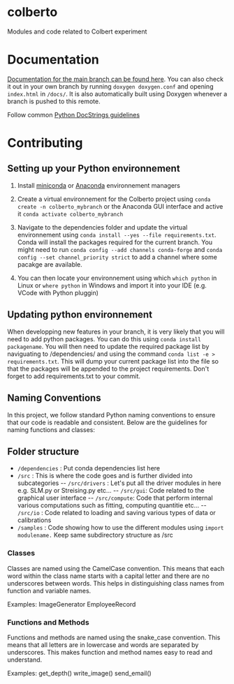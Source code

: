 # colberto
Modules and code related to Colbert experiment
# Documentation
[Documentation for the main branch can be found here](https://silvascience.github.io/colberto/index.html). You can also check it out in your own branch by running `doxygen doxygen.conf` and opening `index.html` in `/docs/`. It is also automatically built using Doxygen whenever a branch is pushed to this remote.

Follow common [Python DocStrings guidelines](https://www.doxygen.nl/manual/docblocks.html#pythonblocks)

# Contributing
## Setting up your Python environnement
1. Install [miniconda](https://docs.anaconda.com/free/miniconda/miniconda-install/) or [Anaconda](https://docs.anaconda.com/free/anaconda/install/) environnement managers
2. Create a virtual environnement for the Colberto project using `conda create -n colberto_mybranch` or the Anaconda GUI interface and active it `conda activate colberto_mybranch`
3. Navigate to the dependencies folder and update the virtual environnement using `conda install --yes --file requirements.txt`. Conda will install the packages required for the current branch. You might need to run `conda config --add channels conda-forge` and `conda config --set channel_priority strict` to add a channel where some pacakge are available.

4. You can then locate your environnement using which `which python` in Linux or `where python` in Windows and import it into your IDE (e.g. VCode with Python pluggin)
## Updating python environnement

When developping new features in your branch, it is very likely that you will need to add python packages. You can do this using `conda install packagename`. You will then need to update the required package list by naviguating to /dependencies/ and using the command `conda list -e > requirements.txt`. This will dump your current package list into the file so that the packages will be appended to the project requirements. Don't forget to add requirements.txt to your commit.

## Naming Conventions
In this project, we follow standard Python naming conventions to ensure that our code is readable and consistent. Below are the guidelines for naming functions and classes:
## Folder structure

- `/dependencies` : Put conda dependencies list here
- `/src` : This is where the code goes and is further divided into subcategories
-- `/src/drivers` : Let's put all the driver modules in here e.g. SLM.py or Streising.py etc...
-- `/src/gui`: Code related to the graphical user interface
-- `/src/compute`: Code that perform internal various computations such as fitting, computing quantitie etc...
-- `/src/io` : Code related to loading and saving various types of data or calibrations
- `/samples` : Code showing how to use the different modules using `import modulename.` Keep same subdirectory structure as /src

### Classes
Classes are named using the CamelCase convention. This means that each word within the class name starts with a capital letter and there are no underscores between words. This helps in distinguishing class names from function and variable names.

Examples:
ImageGenerator
EmployeeRecord

### Functions and Methods
Functions and methods are named using the snake_case convention. This means that all letters are in lowercase and words are separated by underscores. This makes function and method names easy to read and understand.

Examples:
get_depth()
write_image()
send_email()
